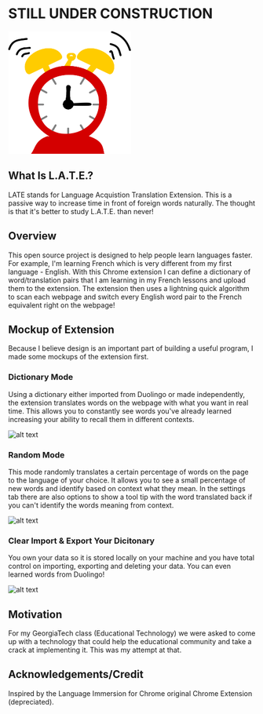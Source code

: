 # STILL UNDER CONSTRUCTION


<img src="alarm_icon.png" alt="alt text" width="250" height="250">

## What Is L.A.T.E.?
LATE stands for Language Acquistion Translation Extension. This is a passive way to increase time in front of foreign words naturally. The thought is that it's better to study L.A.T.E. than never!

## Overview

This open source project is designed to help people learn languages faster. For example, I'm learning French which is very different from my first language - English. With this Chrome extension I can define a dictionary of word/translation pairs that I am learning in my French lessons and upload them to the extension. The extension then uses a lightning quick algorithm to scan each webpage and switch every English word pair to the French equivalent right on the webpage! 

## Mockup of Extension

Because I believe design is an important part of building a useful program, I made some mockups of the extension first.

### Dictionary Mode
Using a dictionary either imported from Duolingo or made independently, the extension translates words on the webpage with what you want in real time. This allows you to constantly see words you've already learned increasing your ability to recall them in different contexts.

<img src="https://github.com/mmroczka/translation_extension/blob/master/data/dictionary_mode.gif" alt="alt text" width="800" height="400">


### Random Mode

This mode randomly translates a certain percentage of words on the page to the language of your choice. It allows you to see a small percentage of new words and identify based on context what they mean. In the settings tab there are also options to show a tool tip with the word translated back if you can't identify the words meaning from context.

<img src="https://github.com/mmroczka/translation_extension/blob/master/data/random_mode.gif" alt="alt text" width="800" height="400">

### Clear Import & Export Your Dicitonary

You own your data so it is stored locally on your machine and you have total control on importing, exporting and deleting your data. You can even learned words from Duolingo!

<img src="https://github.com/mmroczka/translation_extension/blob/master/data/clear_import_export.gif" alt="alt text" width="800" height="400">

## Motivation

For my GeorgiaTech class (Educational Technology) we were asked to come up with a technology that could help the educational community and take a crack at implementing it. This was my attempt at that.

## Acknowledgements/Credit

Inspired by the Language Immersion for Chrome original Chrome Extension (depreciated).
